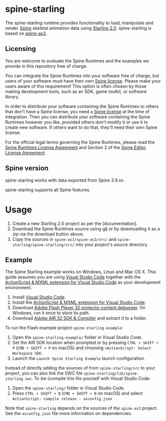 # spine-starling

The spine-starling runtime provides functionality to load, manipulate and render [Spine](http://esotericsoftware.com) skeletal animation data using [Starling 2.0](http://gamua.com/starling/). spine-starling is based on [spine-as3](../spine-as3).

## Licensing

You are welcome to evaluate the Spine Runtimes and the examples we provide in this repository free of charge.

You can integrate the Spine Runtimes into your software free of charge, but users of your software must have their own [Spine license](https://esotericsoftware.com/spine-purchase). Please make your users aware of this requirement! This option is often chosen by those making development tools, such as an SDK, game toolkit, or software library.

In order to distribute your software containing the Spine Runtimes to others that don't have a Spine license, you need a [Spine license](https://esotericsoftware.com/spine-purchase) at the time of integration. Then you can distribute your software containing the Spine Runtimes however you like, provided others don't modify it or use it to create new software. If others want to do that, they'll need their own Spine license.

For the official legal terms governing the Spine Runtimes, please read the [Spine Runtimes License Agreement](http://esotericsoftware.com/spine-runtimes-license) and Section 2 of the [Spine Editor License Agreement](http://esotericsoftware.com/spine-editor-license#s2).

## Spine version

spine-starling works with data exported from Spine 3.9.xx.

spine-starling supports all Spine features.

# Usage
1. Create a new Starling 2.0 project as per the [documentation].
2. Download the Spine Runtimes source using [git](https://help.github.com/articles/set-up-git) or by downloading it as a zip via the download button above.
3. Copy the sources in `spine-as3/spine-as3/src/` and `spine-starling/spine-starling/src/` into your project's source directory

## Example
The Spine Starling example works on Windows, Linux and Mac OS X. This guide assumes you are using [Visual Studio Code](https://code.visualstudio.com/) together with the [ActionScript & MXML extension for Visual Studio Code](https://github.com/BowlerHatLLC/vscode-as3mxml/wiki) as your development environment.

1. Install [Visual Studio Code](https://code.visualstudio.com/).
2. Install the [ActionScript & MXML extension for Visual Studio Code](https://github.com/BowlerHatLLC/vscode-as3mxml/wiki).
3. Download [Adobe Flash Player 32 projector content debugger](https://www.adobe.com/support/flashplayer/debug_downloads.html#fp15). On Windows, run it once to store its path.
4. Download [Adobe AIR 32 SDK & Compiler](https://helpx.adobe.com/air/kb/archived-air-sdk-version.html) and extract it to a folder.

To run the Flash example project `spine-starling-example`:

1. Open the `spine-starling-example/` folder in Visual Studio Code.
2. Set the AIR SDK location when prompted or by pressing `CTRL + SHIFT + P` (`CMD + SHIFT + P` on macOS) and choosing `>ActionScript: Select Workspace SDK`.
3. Launch the `Launch Spine Starling Example` launch configuration.

Instead of directly adding the sources of from `spine-starling/src` to your project, you can also link the SWC file `spine-starling/lib/spine-starling.swc`. To (re-)compile this file yourself with Visual Studio Code:

1. Open the `spine-starling/` folder in Visual Studio Code.
2. Press `CTRL + SHIFT + B` (`CMD + SHIFT + B` on macOS) and select `ActionScript: compile release - asconfig.json`

Note that `spine-starling` depends on the sources of the `spine-as3` project. See the `asconfig.json` file more information on dependencies.